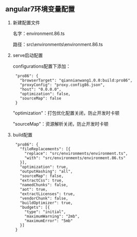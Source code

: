 ## angular7环境变量配置

1. 新建配置文件

	名字：environment.86.ts

	路径：src\environments\environment.86.ts

2. serve启动配置

	
	configurations配置下添加：

		"pro86": {
          "browserTarget": "qiannianwang1.0.0:build:pro86",
          "proxyConfig": "proxy.config86.json",
          "host": "0.0.0.0",
          "optimization": false,
          "sourceMap": false
        }

	"optimization"：打包优化配置关闭，防止开发时卡顿

	"sourceMap"：资源解析关闭，防止开发时卡顿

3. build配置

		"pro86": {
          "fileReplacements": [{
            "replace": "src/environments/environment.ts",
            "with": "src/environments/environment.86.ts"
          }],
          "optimization": true,
          "outputHashing": "all",
          "sourceMap": false,
          "extractCss": true,
          "namedChunks": false,
          "aot": true,
          "extractLicenses": true,
          "vendorChunk": false,
          "buildOptimizer": true,
          "budgets": [{
            "type": "initial",
            "maximumWarning": "2mb",
            "maximumError": "5mb"
          }]
        }
	